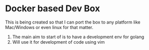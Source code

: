 # Docker based Dev Box 

This is being created so that I can port the box to any platform like Mac/Windows or even linux for that matter. 

1. The main aim to start of is to have a development env for golang 
2. Will use it for development of code using vim 
